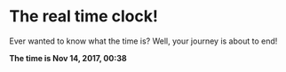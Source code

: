 # The real time clock!

Ever wanted to know what the time is? Well, your journey is about to end!

**The time is Nov 14, 2017, 00:38**